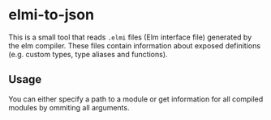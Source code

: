 # elmi-to-json

This is a small tool that reads `.elmi` files (Elm interface file) generated by the elm compiler.
These files contain information about exposed definitions (e.g. custom types, type aliases and functions).

## Usage

You can either specify a path to a module or get information for all compiled modules by ommiting all arguments.
